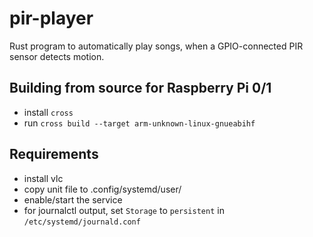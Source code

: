 # pir-player
Rust program to automatically play songs, when a GPIO-connected PIR sensor 
detects motion.

## Building from source for Raspberry Pi 0/1
- install `cross`
- run `cross build --target arm-unknown-linux-gnueabihf`

## Requirements
- install vlc
- copy unit file to .config/systemd/user/
- enable/start the service
- for journalctl output, set `Storage` to `persistent` in `/etc/systemd/journald.conf`
